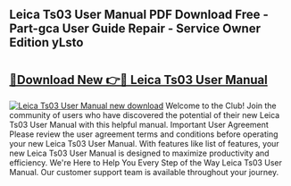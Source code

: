 ## Leica Ts03 User Manual PDF Download Free - Part-gca User Guide Repair - Service Owner Edition yLsto

# <h2><a href="http://bc11418.oget.top/?id=Leica+Ts03+User+Manual">🔗Download New 👉🔴 Leica Ts03 User Manual</a></h2>

[![Leica Ts03 User Manual new download](https://i.imgur.com/5g1atiW.png)](http://bc11418.oget.top/?id=Leica+Ts03+User+Manual)
Welcome to the Club! Join the community of users who have discovered the potential of their new Leica Ts03 User Manual with this helpful manual. Important User Agreement Please review the user agreement terms and conditions before operating your new Leica Ts03 User Manual. With features like list of features, your new Leica Ts03 User Manual is designed to maximize productivity and efficiency. We're Here to Help You Every Step of the Way Leica Ts03 User Manual. Our customer support team is available throughout your journey.
